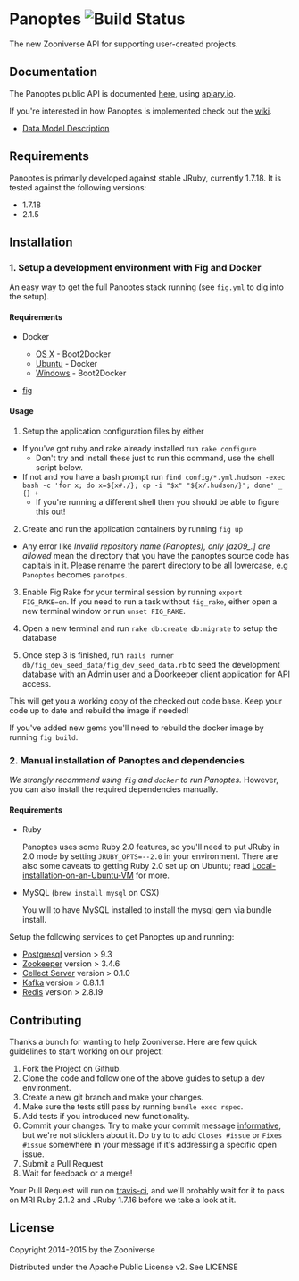 # Panoptes ![Build Status](https://travis-ci.org/zooniverse/Panoptes.svg?branch=master)

The new Zooniverse API for supporting user-created projects.

## Documentation

The Panoptes public API is documented [here](http://docs.panoptes.apiary.io), using [apiary.io](http://apiary.io).

If you're interested in how Panoptes is implemented check out the [wiki](https://github.com/zooniverse/Panoptes/wiki).

* [Data Model Description](https://github.com/zooniverse/Panoptes/wiki/DataModel)

## Requirements

Panoptes is primarily developed against stable JRuby, currently 1.7.18. It is tested against the following versions:

* 1.7.18
* 2.1.5

## Installation

### 1. Setup a development environment with Fig and Docker

An easy way to get the full Panoptes stack running (see `fig.yml` to dig into the setup).

#### Requirements

* Docker
  * [OS X](https://docs.docker.com/installation/mac/) - Boot2Docker
  * [Ubuntu](https://docs.docker.com/installation/ubuntulinux/) - Docker
  * [Windows](http://docs.docker.com/installation/windows/) - Boot2Docker

* [fig](http://fig.sh)

#### Usage

1. Setup the application configuration files by either
  + If you've got ruby and rake already installed run `rake configure`
    + Don't try and install these just to run this command, use the shell script below.
  + If not and you have a bash prompt run `find config/*.yml.hudson -exec bash -c 'for x; do x=${x#./}; cp -i "$x" "${x/.hudson/}"; done' _ {} +`
    + If you're running a different shell then you should be able to figure this out!

2. Create and run the application containers by running `fig up`
  + Any error like *Invalid repository name (Panoptes), only [a­z0­9­_.] are allowed* mean the directory that you have the panoptes source code has capitals in it. Please rename the parent directory to be all lowercase, e.g `Panoptes` becomes `panotpes`.

3. Enable Fig Rake for your terminal session by running `export FIG_RAKE=on`. If you need to run a task without `fig_rake`, either open a new terminal window or run `unset FIG_RAKE`.

4. Open a new terminal and run `rake db:create db:migrate` to setup the database

5. Once step 3 is finished, run `rails runner db/fig_dev_seed_data/fig_dev_seed_data.rb` to seed the development database with an Admin user and a Doorkeeper client application for API access.

This will get you a working copy of the checked out code base. Keep your code up to date and rebuild the image if needed!

If you've added new gems you'll need to rebuild the docker image by running `fig build`.

### 2. Manual installation of Panoptes and dependencies

*We strongly recommend using `fig` and `docker` to run Panoptes.* However, you can also install the required dependencies manually.

#### Requirements

* Ruby

    Panoptes uses some Ruby 2.0 features, so you'll need to put JRuby in 2.0 mode by setting `JRUBY_OPTS=--2.0` in your environment. There are also some caveats to getting Ruby 2.0 set up on Ubuntu; read [Local-installation-on-an-Ubuntu-VM](https://github.com/zooniverse/Panoptes/wiki/Local-installation-on-an-Ubuntu-VM#software) for more.

* MySQL (`brew install mysql` on OSX)

  You will to have MySQL installed to install the mysql gem via bundle install.


Setup the following services to get Panoptes up and running:

* [Postgresql](http://postgresql.org) version > 9.3
* [Zookeeper](http://zookeeper.apache.org) version > 3.4.6
* [Cellect Server](https://github.com/zooniverse/Cellect) version > 0.1.0
* [Kafka](http://kafka.apache.org) version > 0.8.1.1
* [Redis](http://redis.io) version > 2.8.19

## Contributing

Thanks a bunch for wanting to help Zooniverse. Here are few quick guidelines to start working on our project:

1. Fork the Project on Github.
2. Clone the code and follow one of the above guides to setup a dev environment.
3. Create a new git branch and make your changes.
4. Make sure the tests still pass by running `bundle exec rspec`.
5. Add tests if you introduced new functionality.
6. Commit your changes. Try to make your commit message [informative](http://tbaggery.com/2008/04/19/a-note-about-git-commit-messages.html), but we're not sticklers about it. Do try to to add `Closes #issue` or `Fixes #issue` somewhere in your message if it's addressing a specific open issue.
7. Submit a Pull Request
8. Wait for feedback or a merge!

Your Pull Request will run on [travis-ci](https://travis-ci.org/zooniverse/Panoptes), and we'll probably wait for it to pass on MRI Ruby 2.1.2 and JRuby 1.7.16 before we take a look at it.

## License

Copyright 2014-2015 by the Zooniverse

Distributed under the Apache Public License v2. See LICENSE

